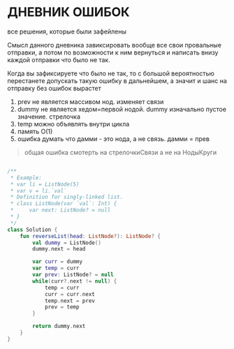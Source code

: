 # ДНЕВНИК ОШИБОК
все решения, которые были зафейлены

Смысл данного дневника завиксировать вообще все свои провальные отправки, а потом по возможности к ним вернуться и написать внизу каждой отправки что было не так.

Когда вы зафиксируете что было не так, то с большой вероятностью перестанете допускать такую ошибку в дальнейшем, а значит и шанс на отправку без ошибок вырастет

1. prev не является массивом нод. изменяет связи
2. dummy не является хедом=первой нодой. dummy изначально пустое значение. стрелочка
3. temp можно объявлять внутри цикла
4. память О(1)
5. ошибка думать что дамми - это нода, а не связь. дамми = прев


> общая ошибка смотерть на стрелочкиСвязи    а не на НодыКруги
 



```kotlin

/**
 * Example:
 * var li = ListNode(5)
 * var v = li.`val`
 * Definition for singly-linked list.
 * class ListNode(var `val`: Int) {
 *     var next: ListNode? = null
 * }
 */
class Solution {
    fun reverseList(head: ListNode?): ListNode? {
        val dummy = ListNode()
        dummy.next = head

        var curr = dummy
        var temp = curr
        var prev: ListNode? = null
        while(curr?.next != null) {
            temp = curr
            curr = curr.next
            temp.next = prev
            prev = temp
        }  

        return dummy.next
    }
}
```